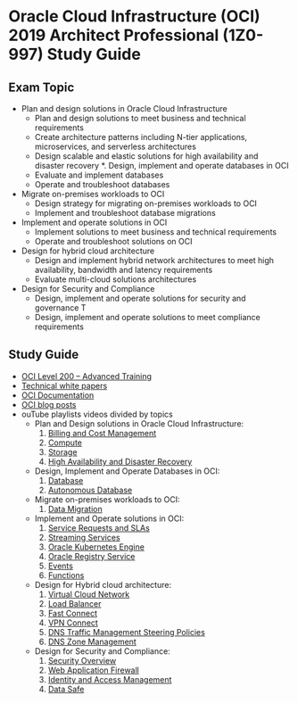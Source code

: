 # Oracle Cloud Infrastructure (OCI) 2019 Architect Professional (1Z0-997) Study Guide
## Exam Topic

* Plan and design solutions in Oracle Cloud Infrastructure
  * Plan and design solutions to meet business and technical requirements
  * Create architecture patterns including N-tier applications, microservices, and serverless architectures
  * Design scalable and elastic solutions for high availability and disaster recovery
*. Design, implement and operate databases in OCI
  * Evaluate and implement databases
  * Operate and troubleshoot databases
* Migrate on-premises workloads to OCI 
  * Design strategy for migrating on-premises workloads to OCI
  * Implement and troubleshoot database migrations
* Implement and operate solutions in OCI
  * Implement solutions to meet business and technical requirements
  * Operate and troubleshoot solutions on OCI
* Design for hybrid cloud architecture
  * Design and implement hybrid network architectures to meet high availability, bandwidth and latency requirements 
  * Evaluate multi-cloud solutions architectures
* Design for Security and Compliance
  * Design, implement and operate solutions for security and governance T
  * Design, implement and operate solutions to meet compliance requirements

## Study Guide

* [OCI Level 200 – Advanced Training](https://www.oracle.com/cloud/iaas/training/advanced.html)
* [Technical white papers](https://docs.cloud.oracle.com/iaas/Content/General/Reference/aqswhitepapers.htm)
* [OCI Documentation](https://docs.cloud.oracle.com/iaas/Content/home.htm)
* [OCI blog posts](https://blogs.oracle.com/cloud-infrastructure/)
* ouTube playlists videos divided by topics
  * Plan and Design solutions in Oracle Cloud Infrastructure:
    1. [Billing and Cost Management](https://www.youtube.com/playlist?list=PLKCk3OyNwIzvlfs9W4JtguJdg8aa9hLfO)
    2. [Compute](https://www.youtube.com/playlist?list=PLKCk3OyNwIztYj_4Wgk4tRMrWSiAwFWOn)
    3. [Storage](https://www.youtube.com/playlist?list=PLKCk3OyNwIzs00n96XRb9VOg06GCiPATf)
    4. [High Availability and Disaster Recovery](https://www.youtube.com/playlist?list=PLKCk3OyNwIzt9Id1EGtz0KkBFKo7Ujwxk)
  * Design, Implement and Operate Databases in OCI:
    1. [Database](https://www.youtube.com/playlist?list=PLKCk3OyNwIzviWqxoXrvQ-Y9BBsKqdGVP)
    2. [Autonomous Database](https://www.youtube.com/playlist?list=PLKCk3OyNwIzvZpA1cYQem6LLhcORMy5tW)
  * Migrate on-premises workloads to OCI:
    1. [Data Migration](https://www.youtube.com/playlist?list=PLKCk3OyNwIzvqK1xgf5pFoZqWxQgN9yoZ)
  * Implement and Operate solutions in OCI:
    1. [Service Requests and SLAs](https://youtu.be/EA9eJEFQVOI)
    2. [Streaming Services](https://youtu.be/jTntJ66veKQ)
    3. [Oracle Kubernetes Engine](https://www.youtube.com/playlist?list=PLKCk3OyNwIztwriUNdXxrRx69mvS2sLUG)
    4. [Oracle Registry Service](https://www.youtube.com/playlist?list=PLKCk3OyNwIzui9OQtXCLJJP1oF3yid-fC)
    5. [Events](https://www.youtube.com/playlist?list=PLKCk3OyNwIzv-BfWxbfGgLsJQc5XK3RXo)
    6. [Functions](https://www.youtube.com/playlist?list=PLKCk3OyNwIztTYCg2qkXDHOOfdw6OeDU3)
  * Design for Hybrid cloud architecture:
    1. [Virtual Cloud Network](https://www.youtube.com/playlist?list=PLKCk3OyNwIztYl5F0z-lrMRTqqAnzL_X4)
    2. [Load Balancer](https://www.youtube.com/playlist?list=PLKCk3OyNwIzsJ_d4iI4nBhis5kE5g2eta)
    3. [Fast Connect](https://www.youtube.com/playlist?list=PLKCk3OyNwIztDsHP2bfQ0AGMeZjSuCQO2)
    4. [VPN Connect](https://www.youtube.com/playlist?list=PLKCk3OyNwIzsESxCLMRJsD6AjPszyvRAl)
    5. [DNS Traffic Management Steering Policies](https://www.youtube.com/playlist?list=PLKCk3OyNwIzs7MlwhTHXCQ8AnQk8vEpJE)
    6. [DNS Zone Management](https://www.youtube.com/playlist?list=PLKCk3OyNwIzsx06b8pm0RLSCvFFBBcLm1)
  * Design for Security and Compliance:
    1. [Security Overview](https://www.youtube.com/playlist?list=PLKCk3OyNwIztQj5jG3aCyBPSJpOmtIRtz)
    2. [Web Application Firewall](https://www.youtube.com/playlist?list=PLKCk3OyNwIzvvzv9nZdGXy2z08AQlyJF8)
    3. [Identity and Access Management](https://www.youtube.com/playlist?list=PLKCk3OyNwIzshOfrPrPTthgvSVP_DnbVd)
    4. [Data Safe](https://youtu.be/G22A4icwRs0)
